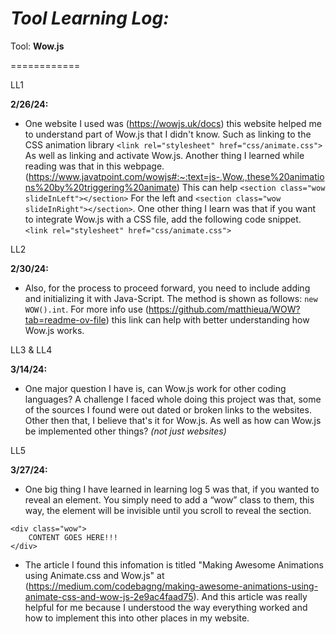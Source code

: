 # *Tool Learning Log:*

Tool: **Wow.js**

============

LL1

**2/26/24:**

* One website I used was (https://wowjs.uk/docs) this website helped me to understand part of Wow.js that I didn't know. Such as linking to the CSS animation library ``<link rel="stylesheet" href="css/animate.css">`` As well as linking and activate Wow.js. Another thing I learned while reading was that in this webpage. (https://www.javatpoint.com/wowjs#:~:text=js-,Wow.,these%20animations%20by%20triggering%20animate) This can help ``<section class="wow slideInLeft"></section>`` For the left and ``<section class="wow slideInRight"></section>``. One other thing I learn was that if you want to integrate Wow.js with a CSS file, add the following code snippet. ``<link rel="stylesheet" href="css/animate.css">``

LL2

**2/30/24:**

* Also, for the process to proceed forward, you need to include adding and initializing it with Java-Script. The method is shown as follows: ``new WOW().int``. For more info use (https://github.com/matthieua/WOW?tab=readme-ov-file) this link can help with better understanding how Wow.js works.

LL3 & LL4

**3/14/24:**

* One major question I have is, can Wow.js work for other coding languages? A challenge I faced whole doing this project was that, some of the sources I found were out dated or broken links to the websites. Other then that, I believe that's it for Wow.js. As well as how can Wow.js be implemented other things? _(not just websites)_

LL5

**3/27/24:**

* One big thing I have learned in learning log 5 was that, if you wanted to reveal an element. You simply need to add a “wow” class to them, this way, the element will be invisible until you scroll to reveal the section.
````
<div class="wow">
    CONTENT GOES HERE!!!
</div>
````
* The article I found this infomation is titled "Making Awesome Animations using Animate.css and Wow.js" at (https://medium.com/codebagng/making-awesome-animations-using-animate-css-and-wow-js-2e9ac4faad75). And this article was really helpful for me because I understood the way everything worked and how to implement this into other places in my website.





<!--
* Links you used today (websites, videos, etc)
* Things you tried, progress you made, etc
* Challenges, a-ha moments, etc
* Questions you still have
* What you're going to try next
-->
